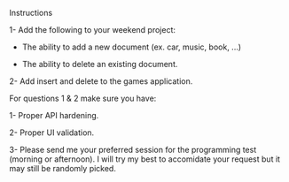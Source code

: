 Instructions

1- Add the following to your weekend project:

- The ability to add a new document (ex. car, music, book, ...)

- The ability to delete an existing document.

2- Add insert and delete to the games application.

For questions 1 & 2 make sure you have:

1- Proper API hardening.

2- Proper UI validation.

3- Please send me your preferred session for the programming test (morning or afternoon). I will try my best to accomidate your request but it may still be randomly picked.